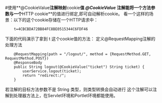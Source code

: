 #使用**@CookieValue**注解映射**cookie**值
***@CookieValue*** 注解能将一个方法参数与一个**HTTP cookie**的值进行绑定,即可自动解析cookie。
看一个这样的场景：以下的这个cookie存储在一个HTTP请求中：

```
	t=4CBCBDA72BB84FC8BE0515344C6FDF46
```

下面的代码演示了拿到 t 这个cookie值的方法：
定义@RequestMapping注解的处理方法

```
    @RequestMapping(path = "/logout/", method = {RequestMethod.GET, RequestMethod.POST})
    @ResponseBody
    public String logout(@CookieValue("ticket") String ticket) {
        userService.logout(ticket);
        return "redirect:/";
    }
```
若注解的目标方法参数不是 String 类型，则类型转换会自动进行
这个注解可以注解到处理器方法上，在Servlet环境和Portlet环境都能使用。
